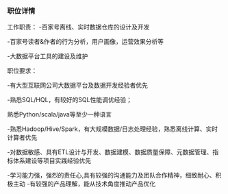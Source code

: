 ### 职位详情

工作职责： -百家号离线、实时数据仓库的设计及开发 

-百家号读者&作者的行为分析，用户画像，运营效果分析等 

-大数据平台工具的建设及维护  

职位要求： 

-有大型互联网公司大数据平台及数据开发经验者优先 

-熟悉SQL/HQL，有较好的SQL性能调优经验；

熟悉Python/scala/java等至少一种语言 

-熟悉Hadoop/Hive/Spark，有大规模数据/日志处理经验，熟悉离线计算、实时计算者优先 

-对数据敏感、具有ETL设计与开发、数据建模、数据质量保障、元数据管理、指标体系建设等项目实践经验优先 

-学习能力强，强烈的责任心,具有较强的沟通能力及团队合作精神，细致耐心、积极主动 -有较强的产品理解，能从技术角度推动产品优化